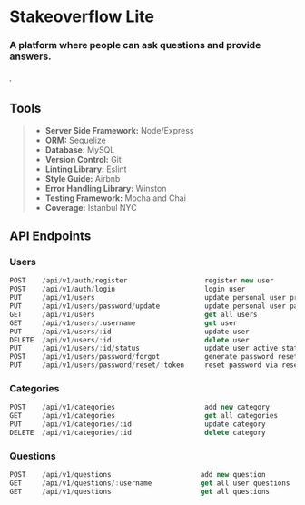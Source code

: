 # Stakeoverflow Lite 
### A platform where people can ask questions and provide answers.
###### . 

## Tools
>+ __Server Side Framework:__ Node/Express
>+ __ORM:__ Sequelize
>+ __Database:__ MySQL
>+ __Version Control:__ Git
>+ __Linting Library:__ Eslint
>+ __Style Guide:__ Airbnb
>+ __Error Handling Library:__ Winston
>+ __Testing Framework:__ Mocha​ and Chai
>+ __Coverage:__ Istanbul NYC

## API Endpoints
### Users
``` js
POST    /api/v1/auth/register                   register new user
POST    /api/v1/auth/login                      login user
PUT     /api/v1/users                           update personal user profile
PUT     /api/v1/users/password/update           update personal user password
GET     /api/v1/users                           get all users
GET     /api/v1/users/:username                 get user
PUT     /api/v1/users/:id                       update user
DELETE  /api/v1/users/:id                       delete user
PUT     /api/v1/users/:id/status                update user active status
POST    /api/v1/users/password/forgot           generate password reset token
PUT     /api/v1/users/password/reset/:token     reset password via reset link
```

### Categories
``` js
POST    /api/v1/categories                      add new category
GET     /api/v1/categories                      get all categories
PUT     /api/v1/categories/:id                  update category
DELETE  /api/v1/categories/:id                  delete category
```

### Questions
``` js
POST    /api/v1/questions                      add new question
GET     /api/v1/questions/:username            get all user questions
GET     /api/v1/questions                      get all questions
```
